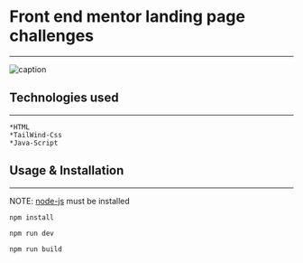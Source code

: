 # Front end mentor landing page challenges

---
![caption](https://media.giphy.com/media/XtHfSSFn2gd55IE5b8/giphy.gif|width=400)


## Technologies used

---

    *HTML
    *TailWind-Css
    *Java-Script

## Usage & Installation

---

NOTE: [node-js](https://nodejs.org/) must be installed

```
npm install

npm run dev

npm run build

```
